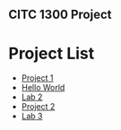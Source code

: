 ## CITC 1300 Project

<h1>Project List</h1>

<ul>
    <li><a href="project1/index.html" target="_blank">Project 1</a></li>
    <li><a href="hello_world/index.html" target="_blank">Hello World</a></li>
    <li><a href="Lab2/index.html" target="_blank">Lab 2</a></li>
    <li><a href="project2/index.html" target="_blank">Project 2</a></li>
    <li><a href="lab3/index.html" target="_blank">Lab 3</a></li>
</ul>